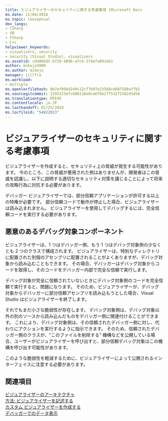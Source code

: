 ```yaml
---
title: ビジュアライザーのセキュリティに関する考慮事項 |Microsoft Docs
ms.date: 11/04/2016
ms.topic: conceptual
dev_langs:
- CSharp
- VB
- FSharp
- C++
helpviewer_keywords:
- visualizers, security
- security [Visual Studio], visualizers
ms.assetid: cdd86bd5-b729-409b-a7c6-374efa091eb1
author: mikejo5000
ms.author: mikejo
manager: jillfra
ms.workload:
- multiple
ms.openlocfilehash: 8b7ef894d249c22cf7b97e23568cd607580affb2
ms.sourcegitcommit: 2193323efc608118e0ce6f6b2ff532f158245d56
ms.translationtype: MTE95
ms.contentlocale: ja-JP
ms.lasthandoff: 01/25/2019
ms.locfileid: "54922013"
---
```

# <a name="visualizer-security-considerations"></a>ビジュアライザーのセキュリティに関する考慮事項
ビジュアライザーを作成すると、セキュリティ上の脅威が発生する可能性があります。 今のところ、この脅威が悪用された例はありませんが、開発者はこの脅威を認識し、以下に説明する適切なセキュリティ対策を講じることによって将来の攻略行為に対抗する必要があります。  
  
 デバッガー ビジュアライザーでは、部分信頼アプリケーションが許可する以上の特権が必要です。 部分信頼コードで動作が停止した場合、ビジュアライザーは読み込まれません。 ビジュアライザーを使用してデバッグするには、完全信頼コードを実行する必要があります。  
  
## <a name="possible-malicious-debuggee-component"></a>悪意のあるデバッグ対象コンポーネント  
 ビジュアライザーは、1 つはデバッガー側、もう 1 つはデバッグ対象側の少なくとも 2 つのクラスで構成されます。 ビジュアライザーは、特別なディレクトリに配置された別個のアセンブリに配置されることがよくありますが、デバッグ対象から読み込むこともできます。 その場合、デバッガーはデバッグ対象からコードを取得し、そのコードをデバッガー内部で完全な信頼で実行します。  
  
 デバッグ対象が完全に信頼されていないときにデバッグ対象側のコードを完全信頼で実行すると、問題になります。 そのため、ビジュアライザーが、デバッグ対象からデバッガーに部分信頼アセンブリを読み込もうとした場合、Visual Studio はビジュアライザーを終了します。  
  
 それでもまだ小さな脆弱性が存在します。 デバッグ対象側は、デバッグ対象以外の別のソースから読み込んだものをデバッガー側に関連付けることができます。 これにより、デバッグ対象側は、その信頼されたデバッガー側に対し、代わりにアクションを実行するように指示できます。 そのため、信頼されたデバッガー側のクラスが、"このファイルを削除する" 機構などを公開している場合、ユーザーがビジュアライザーを呼び出すと、部分信頼デバッグ対象はこの機構を呼び出す可能性があります。  
  
 このような脆弱性を軽減するために、ビジュアライザーによって公開されるインターフェイスに注意する必要があります。  
  
## <a name="see-also"></a>関連項目  
 [ビジュアライザーのアーキテクチャ](../debugger/visualizer-architecture.md)   
 [方法: ビジュアライザーを記述する](/visualstudio/debugger/create-custom-visualizers-of-data)   
 [カスタム ビジュアライザーを作成する](../debugger/create-custom-visualizers-of-data.md)   
 [デバッガーでのデータ表示](../debugger/viewing-data-in-the-debugger.md)